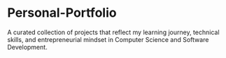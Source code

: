 # Personal-Portfolio
A curated collection of projects that reflect my learning journey, technical skills, and entrepreneurial mindset in Computer Science and Software Development.
